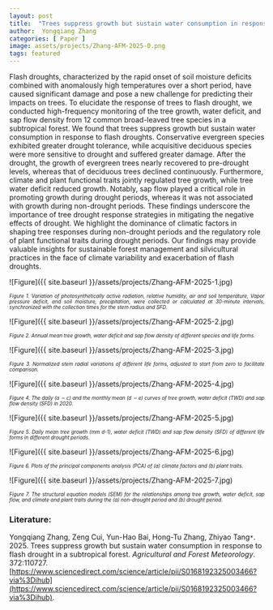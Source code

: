 ```yaml
---
layout: post
title:  "Trees suppress growth but sustain water consumption in response to flash drought in a subtropical forest"
author:  Yongqiang Zhang
categories: [ Paper ]
image: assets/projects/Zhang-AFM-2025-0.png
tags: featured
---
```

Flash droughts, characterized by the rapid onset of soil moisture deficits combined with anomalously high temperatures over a short period, have caused significant damage and pose a new challenge for predicting their impacts on trees. To elucidate the response of trees to flash drought, we conducted high-frequency monitoring of the tree growth, water deficit, and sap flow density from 12 common broad-leaved tree species in a subtropical forest. We found that trees suppress growth but sustain water consumption in response to flash droughts. Conservative evergreen species exhibited greater drought tolerance, while acquisitive deciduous species were more sensitive to drought and suffered greater damage. After the drought, the growth of evergreen trees nearly recovered to pre-drought levels, whereas that of deciduous trees declined continuously. Furthermore, climate and plant functional traits jointly regulated tree growth, while tree water deficit reduced growth. Notably, sap flow played a critical role in promoting growth during drought periods, whereas it was not associated with growth during non-drought periods. These findings underscore the importance of tree drought response strategies in mitigating the negative effects of drought. We highlight the dominance of climatic factors in shaping tree responses during non-drought periods and the regulatory role of plant functional traits during drought periods. Our findings may provide valuable insights for sustainable forest management and silvicultural practices in the face of climate variability and exacerbation of flash droughts.


![Figure]({{ site.baseurl }}/assets/projects/Zhang-AFM-2025-1.jpg)
<p style='text-align: justify;' ><span style="font-style: italic; font-size:70%">Figure 1. Variation of photosynthetically active radiation, relative humidity, air and soil temperature, Vapor pressure deficit, and soil moisture, precipitation, were collected or calculated at 30-minute intervals, synchronized with the collection times for the stem radius and SFD. 
</span></p>


![Figure]({{ site.baseurl }}/assets/projects/Zhang-AFM-2025-2.jpg)
<p style='text-align: justify;' ><span style="font-style: italic; font-size:70%">Figure 2. Annual mean tree growth, water deficit and sap flow density of different species and life forms. 
</span></p>


![Figure]({{ site.baseurl }}/assets/projects/Zhang-AFM-2025-3.jpg)
<p style='text-align: justify;' ><span style="font-style: italic; font-size:70%">Figure 3. Normalized stem radial variations of different life forms, adjusted to start from zero to facilitate comparison.
</span></p>


![Figure]({{ site.baseurl }}/assets/projects/Zhang-AFM-2025-4.jpg)
<p style='text-align: justify;' ><span style="font-style: italic; font-size:70%">Figure 4. The daily (a ∼ c) and the monthly mean (d ∼ e) curves of tree growth, water deficit (TWD) and sap flow density (SFD) in 2020. </span></p>


![Figure]({{ site.baseurl }}/assets/projects/Zhang-AFM-2025-5.jpg)
<p style='text-align: justify;' ><span style="font-style: italic; font-size:70%">Figure 5. Daily mean tree growth (mm d-1), water deficit (TWD) and sap flow density (SFD) of different life forms in different drought periods. 
</span></p>


![Figure]({{ site.baseurl }}/assets/projects/Zhang-AFM-2025-6.jpg)
<p style='text-align: justify;' ><span style="font-style: italic; font-size:70%">Figure 6. Plots of the principal components analysis (PCA) of (a) climate factors and (b) plant traits. 
</span></p>


![Figure]({{ site.baseurl }}/assets/projects/Zhang-AFM-2025-7.jpg)
<p style='text-align: justify;' ><span style="font-style: italic; font-size:70%">Figure 7. The structural equation models (SEM) for the relationships among tree growth, water deficit, sap flow, and climate and plant traits during the (a) non-drought period and (b) drought period. 
</span></p>


### Literature:
Yongqiang Zhang, Zeng Cui, Yun-Hao Bai, Hong-Tu Zhang, Zhiyao Tang<code>&ast;</code>. 2025. Trees suppress growth but sustain water consumption in response to flash drought in a subtropical forest. *Agricultural and Forest Meteorology*. 372:110727. [https://www.sciencedirect.com/science/article/pii/S0168192325003466?via%3Dihub](https://www.sciencedirect.com/science/article/pii/S0168192325003466?via%3Dihub). 
